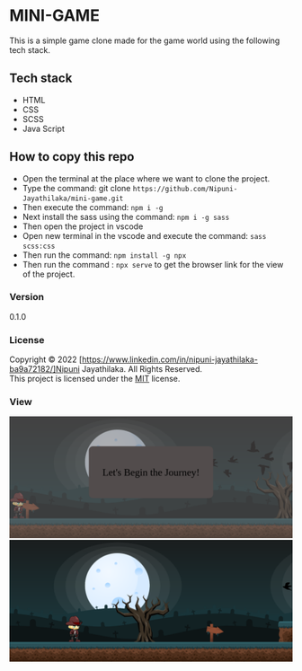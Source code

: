 # MINI-GAME
This is a simple game clone made for the game world using the following tech stack.

## Tech stack 
* HTML
* CSS
* SCSS
* Java Script

## How to copy this repo
* Open the terminal at the place where we want to clone the project.
* Type the command: git clone `https://github.com/Nipuni-Jayathilaka/mini-game.git`
* Then execute the command: `npm i -g`
* Next install the sass using the command: `npm i -g sass`
* Then open the project in vscode 
* Open new terminal in the vscode and execute the command: `sass scss:css`
* Then run the command: `npm install -g npx`
* Then run the command : `npx serve` to get the browser link for the view of the project.

### Version
0.1.0

### License
Copyright © 2022 [https://www.linkedin.com/in/nipuni-jayathilaka-ba9a72182/]Nipuni Jayathilaka. All Rights Reserved. <br>
This project is licensed under the [MIT](LICENSE.txt) license.

### View
![](asset/view1.png)
![](asset/view2.png)